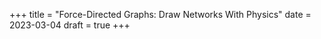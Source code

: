 +++
title = "Force-Directed Graphs: Draw Networks With Physics"
date = 2023-03-04
draft = true
+++

